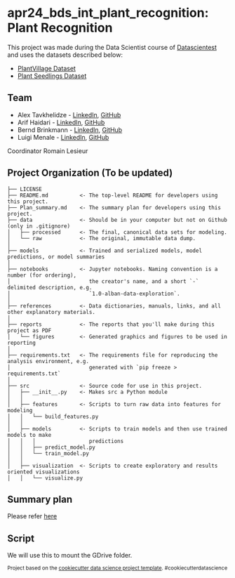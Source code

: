 # apr24_bds_int_plant_recognition: Plant Recognition

This project was made during the Data Scientist course of [Datascientest](https://datascientest.com/en) and uses the datasets described below:
- [PlantVillage Dataset](https://www.kaggle.com/datasets/abdallahalidev/plantvillage-dataset)
- [Plant Seedlings Dataset](https://vision.eng.au.dk/plant-seedlings-dataset/)

## Team

- Alex Tavkhelidze - [LinkedIn](https://www.linkedin.com/in/alex-tavkhelidze-07548460/), [GitHub](https://github.com/alexbgg)
- Arif Haidari - [LinkedIn](https://www.linkedin.com/in/arif-haidari/), [GitHub](https://github.com/arifhaidari)
- Bernd Brinkmann - [LinkedIn](https://www.linkedin.com/in/bernd-b-6926b8144/), [GitHub](https://github.com/Bernd-Bri)
- Luigi Menale - [LinkedIn](https://www.linkedin.com/in/lmenale/), [GitHub](https://github.com/lmenale)

Coordinator Romain Lesieur

## Project Organization (To be updated)

    ├── LICENSE
    ├── README.md          <- The top-level README for developers using this project.
    ├── Plan_summary.md    <- The summary plan for developers using this project.
    ├── data               <- Should be in your computer but not on Github (only in .gitignore)
    │   ├── processed      <- The final, canonical data sets for modeling.
    │   └── raw            <- The original, immutable data dump.
    │
    ├── models             <- Trained and serialized models, model predictions, or model summaries
    │
    ├── notebooks          <- Jupyter notebooks. Naming convention is a number (for ordering),
    │                         the creator's name, and a short `-` delimited description, e.g.
    │                         `1.0-alban-data-exploration`.
    │
    ├── references         <- Data dictionaries, manuals, links, and all other explanatory materials.
    │
    ├── reports            <- The reports that you'll make during this project as PDF
    │   └── figures        <- Generated graphics and figures to be used in reporting
    │
    ├── requirements.txt   <- The requirements file for reproducing the analysis environment, e.g.
    │                         generated with `pip freeze > requirements.txt`
    │
    ├── src                <- Source code for use in this project.
    │   ├── __init__.py    <- Makes src a Python module
    │   │
    │   ├── features       <- Scripts to turn raw data into features for modeling
    │   │   └── build_features.py
    │   │
    │   ├── models         <- Scripts to train models and then use trained models to make
    │   │   │                 predictions
    │   │   ├── predict_model.py
    │   │   └── train_model.py
    │   │
    │   ├── visualization  <- Scripts to create exploratory and results oriented visualizations
    │   │   └── visualize.py


## Summary plan
Please refer [here](ROADMAP.md)

## Script
We will use this to mount the GDrive folder.


<p><small>Project based on the <a target="_blank" href="https://drivendata.github.io/cookiecutter-data-science/">cookiecutter data science project template</a>. #cookiecutterdatascience</small></p>
